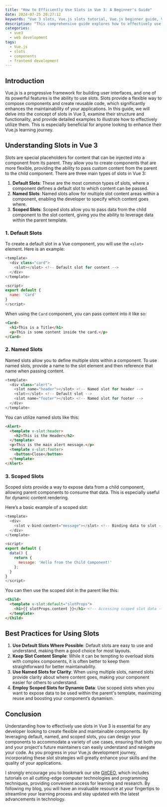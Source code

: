 ```yaml
---
title: "How to Efficiently Use Slots in Vue 3: A Beginner's Guide"
date: 2024-07-25 20:27:12
keywords: "Vue 3 slots, Vue.js slots tutorial, Vue.js beginner guide, Vue 3 components, web development"
description: "This comprehensive guide explores how to effectively use slots in Vue 3. It covers the basics of slots, practical examples, and advanced usage to enhance your understanding and make your Vue.js components more flexible and reusable. Whether you are familiar with Vue.js or just starting out, this tutorial will provide you with the necessary knowledge to incorporate slots into your Vue applications effectively. Learn about the different types of slots, usage patterns, and best practices for creating dynamic components that can adapt to various contexts."
categories:
  - vue3
  - web development
tags:
  - Vue.js
  - slots
  - components
  - frontend development
---
```


## Introduction

Vue.js is a progressive framework for building user interfaces, and one of its powerful features is the ability to use slots. Slots provide a flexible way to compose components and create reusable code, which significantly enhances the maintainability of your applications. In this guide, we will delve into the concept of slots in Vue 3, examine their structure and functionality, and provide detailed examples to illustrate how to effectively utilize them. This is especially beneficial for anyone looking to enhance their Vue.js learning journey.

<!-- more -->

## Understanding Slots in Vue 3

Slots are special placeholders for content that can be injected into a component from its parent. They allow you to create components that are more flexible, providing the ability to pass custom content from the parent to the child component. There are three main types of slots in Vue 3:

1. **Default Slots**: These are the most common types of slots, where a component defines a default slot to which content can be passed.
2. **Named Slots**: Named slots allow for multiple slot content areas within a component, enabling the developer to specify which content goes where.
3. **Scoped Slots**: Scoped slots allow you to pass data from the child component to the slot content, giving you the ability to leverage data within the parent template.

### 1. Default Slots

To create a default slot in a Vue component, you will use the `<slot>` element. Here is an example:

```javascript
<template>
  <div class="card">
    <slot></slot> <!-- Default slot for content -->
  </div>
</template>

<script>
export default {
  name: 'Card'
}
</script>
```

When using the `Card` component, you can pass content into it like so:

```html
<Card>
  <h1>This is a Title</h1>
  <p>This is some content inside the card.</p>
</Card>
```

### 2. Named Slots

Named slots allow you to define multiple slots within a component. To use named slots, provide a name to the slot element and then reference that name when passing content.

```javascript
<template>
  <div class="alert">
    <slot name="header"></slot> <!-- Named slot for header -->
    <slot></slot> <!-- Default slot -->
    <slot name="footer"></slot> <!-- Named slot for footer -->
  </div>
</template>
```

You can utilize named slots like this:

```html
<Alert>
  <template v-slot:header>
    <h2>This is the Header</h2>
  </template>
  <p>This is the main alert message.</p>
  <template v-slot:footer>
    <button>Close</button>
  </template>
</Alert>
```

### 3. Scoped Slots

Scoped slots provide a way to expose data from a child component, allowing parent components to consume that data. This is especially useful for dynamic content rendering.

Here’s a basic example of a scoped slot:

```javascript
<template>
  <div>
    <slot v-bind:content="message"></slot> <!-- Binding data to slot -->
  </div>
</template>

<script>
export default {
  data() {
    return {
      message: 'Hello from the Child Component!'
    };
  }
}
</script>
```

You can then use the scoped slot in the parent like this:

```html
<Child>
  <template v-slot:default="slotProps">
    <h1>{{ slotProps.content }}</h1> <!-- Accessing scoped slot data -->
  </template>
</Child>
```

## Best Practices for Using Slots

1. **Use Default Slots Where Possible**: Default slots are easy to use and understand, making them a good choice for most layouts.
2. **Keep Slot Content Simple**: While it can be tempting to overload slots with complex components, it is often better to keep them straightforward for better maintainability.
3. **Use Named Slots for Clarity**: When using multiple slots, named slots provide clarity about where content goes, making your component easier for others to understand.
4. **Employ Scoped Slots for Dynamic Data**: Use scoped slots when you want to expose data to be used within the parent's template, maximizing reuse and boosting your component’s dynamism.

## Conclusion

Understanding how to effectively use slots in Vue 3 is essential for any developer looking to create flexible and maintainable components. By leveraging default, named, and scoped slots, you can design your components to accommodate a variety of use cases, ensuring that both you and your project's future maintainers can easily understand and navigate your code. As you progress in your Vue.js development journey, incorporating these slot strategies will greatly enhance your skills and the quality of your applications.

I strongly encourage you to bookmark our site [GitCEO](https://gitceo.com), which includes tutorials on all cutting-edge computer technologies and programming techniques, providing convenient access for learning and research. By following my blog, you will have an invaluable resource at your fingertips to streamline your learning process and stay updated with the latest advancements in technology.